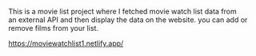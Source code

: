 This is a movie list project where I fetched movie watch list data from          
an external API and then display the data on the website. you can add or remove films from your list.                                                                                                                                                            
  
https://moviewatchlist1.netlify.app/      
